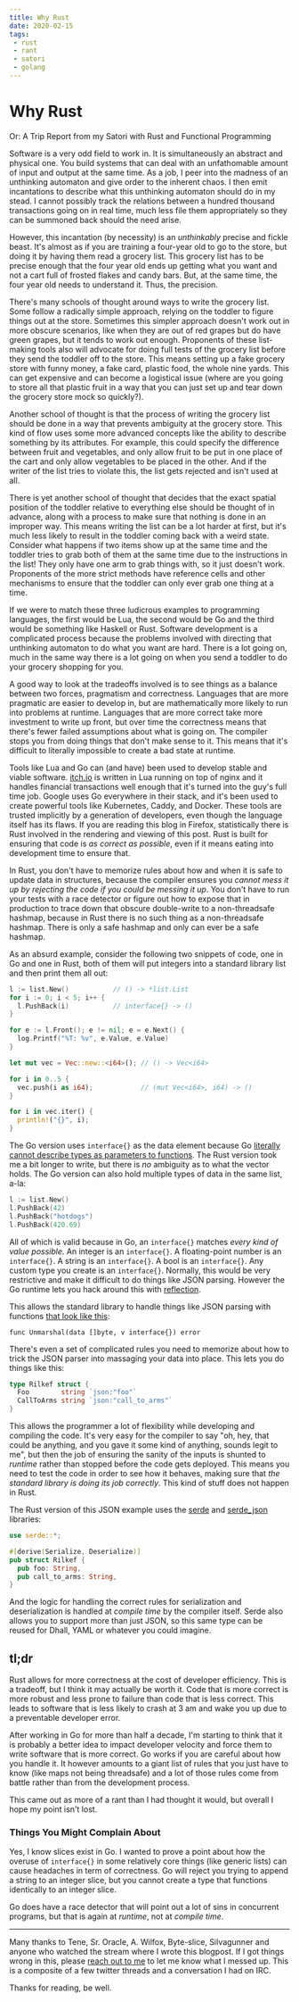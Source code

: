 ```yaml
---
title: Why Rust
date: 2020-02-15
tags:
 - rust
 - rant
 - satori
 - golang
---
```


# Why Rust

Or: A Trip Report from my Satori with Rust and Functional Programming

Software is a very odd field to work in. It is simultaneously an abstract and
physical one. You build systems that can deal with an unfathomable amount of
input and output at the same time. As a job, I peer into the madness of an
unthinking automaton and give order to the inherent chaos. I then emit
incantations to describe what this unthinking automaton should do in my stead. I
cannot possibly track the relations between a hundred thousand transactions
going on in real time, much less file them appropriately so they can be summoned
back should the need arise.

However, this incantation (by necessity) is an _unthinkably_ precise and fickle
beast. It's almost as if you are training a four-year old to go to the store,
but doing it by having them read a grocery list. This grocery list has to be
precise enough that the four year old ends up getting what you want and not a
cart full of frosted flakes and candy bars. But, at the same time, the four year
old needs to understand it. Thus, the precision.

There's many schools of thought around ways to write the grocery list. Some
follow a radically simple approach, relying on the toddler to figure things out
at the store. Sometimes this simpler approach doesn't work out in more obscure
scenarios, like when they are out of red grapes but do have green grapes, but it
tends to work out enough. Proponents of these list-making tools also will
advocate for doing full tests of the grocery list before they send the toddler
off to the store. This means setting up a fake grocery store with funny money, a
fake card, plastic food, the whole nine yards. This can get expensive and can
become a logistical issue (where are you going to store all that plastic fruit
in a way that you can just set up and tear down the grocery store mock so
quickly?).

Another school of thought is that the process of writing the grocery list should
be done in a way that prevents ambiguity at the grocery store. This kind of flow
uses some more advanced concepts like the ability to describe something by its
attributes. For example, this could specify the difference between fruit and
vegetables, and only allow fruit to be put in one place of the cart and only
allow vegetables to be placed in the other. And if the writer of the list tries
to violate this, the list gets rejected and isn't used at all.

There is yet another school of thought that decides that the exact spatial
position of the toddler relative to everything else should be thought of in
advance, along with a process to make sure that nothing is done in an improper
way. This means writing the list can be a lot harder at first, but it's much
less likely to result in the toddler coming back with a weird state. Consider
what happens if two items show up at the same time and the toddler tries to grab
both of them at the same time due to the instructions in the list! They only
have one arm to grab things with, so it just doesn't work. Proponents of the
more strict methods have reference cells and other mechanisms to ensure that the
toddler can only ever grab one thing at a time.

If we were to match these three ludicrous examples to programming languages, the
first would be Lua, the second would be Go and the third would be something like
Haskell or Rust. Software development is a complicated process because the
problems involved with directing that unthinking automaton to do what you want
are hard. There is a lot going on, much in the same way there is a lot going on
when you send a toddler to do your grocery shopping for you.

A good way to look at the tradeoffs involved is to see things as a balance
between two forces, pragmatism and correctness. Languages that are more
pragmatic are easier to develop in, but are mathematically more likely to run
into problems at runtime. Languages that are more correct take more investment
to write up front, but over time the correctness means that there's fewer failed
assumptions about what is going on. The compiler stops you from doing things
that don't make sense to it. This means that it's difficult to literally
impossible to create a bad state at runtime.

Tools like Lua and Go can (and have) been used to develop stable and viable
software. [itch.io][itchio] is written in Lua running on top of nginx and it
handles financial transactions well enough that it's turned into the guy's full
time job. Google uses Go everywhere in their stack, and it's been used to create
powerful tools like Kubernetes, Caddy, and Docker. These tools are trusted
implicitly by a generation of developers, even though the language itself has
its flaws. If you are reading this blog in Firefox, statistically there is Rust
involved in the rendering and viewing of this post. Rust is built for ensuring
that code is _as correct as possible_, even if it means eating into development
time to ensure that. 

[itchio]: https://itch.io

In Rust, you don't have to memorize rules about how and when it is safe to
update data in structures, because the compiler ensures you _cannot mess it up
by rejecting the code if you could be messing it up_. You don't have to run your
tests with a race detector or figure out how to expose that in production to
trace down that obscure double-write to a non-threadsafe hashmap, because in
Rust there is no such thing as a non-threadsafe hashmap. There is only a safe
hashmap and only can ever be a safe hashmap.

As an absurd example, consider the following two snippets of code, one in Go and
one in Rust, both of them will put integers into a standard library list and
then print them all out:

```go
l := list.New()           // () -> *list.List
for i := 0; i < 5; i++ {
  l.PushBack(i)           // interface{} -> ()
}

for e := l.Front(); e != nil; e = e.Next() {
  log.Printf("%T: %v", e.Value, e.Value)
}
```

```rust
let mut vec = Vec::new::<i64>(); // () -> Vec<i64>

for i in 0..5 {
  vec.push(i as i64);            // (mut Vec<i64>, i64) -> ()
}

for i in vec.iter() {
  println!("{}", i);
}
```

The Go version uses `interface{}` as the data element because Go [literally
cannot describe types as parameters to functions][gonerics]. The Rust version
took me a bit longer to write, but there is _no_ ambiguity as to what the vector
holds. The Go version can also hold multiple types of data in the same list,
a-la:

[gonerics]: https://golang.org/doc/faq#generics

```go
l := list.New()
l.PushBack(42)
l.PushBack("hotdogs")
l.PushBack(420.69)
```

All of which is valid because in Go, an `interface{}` matches _every kind of
value possible_. An integer is an `interface{}`. A floating-point number is an
`interface{}`. A string is an `interface{}`. A bool is an `interface{}`. Any
custom type you create is an `interface{}`. Normally, this would be very
restrictive and make it difficult to do things like JSON parsing. However the Go
runtime lets you hack around this with [reflection][wtfisreflection].

[wtfisreflection]: https://golangbot.com/reflection/

This allows the standard library to handle things like JSON parsing with
functions [that look like this](https://godoc.org/encoding/json#Unmarshal):

```
func Unmarshal(data []byte, v interface{}) error
```

There's even a set of complicated rules you need to memorize about how to trick
the JSON parser into massaging your data into place. This lets you do things
like this:

```go
type Rilkef struct {
  Foo        string `json:"foo"`
  CallToArms string `json:"call_to_arms"`
}
```

This allows the programmer a lot of flexibility while developing and compiling
the code. It's very easy for the compiler to say "oh, hey, that could be
anything, and you gave it some kind of anything, sounds legit to me", but then
the job of ensuring the sanity of the inputs is shunted to _runtime_ rather than
stopped before the code gets deployed. This means you need to test the code in
order to see how it behaves, making sure that _the standard library is doing its
job correctly_. This kind of stuff does not happen in Rust.

The Rust version of this JSON example uses the [serde][serde] and
[serde_json][serdejson] libraries:

[serde]: https://serde.rs
[serdejson]: https://serde.rs/json.html

```rust
use serde::*;

#[derive(Serialize, Deserialize)]
pub struct Rilkef {
  pub foo: String,
  pub call_to_arms: String,
}
```

And the logic for handling the correct rules for serialization and
deserialization is handled at _compile time_ by the compiler itself. Serde also
allows you to support more than just JSON, so this same type can be reused for
Dhall, YAML or whatever you could imagine.

## tl;dr

Rust allows for more correctness at the cost of developer efficiency. This is a
tradeoff, but I think it may actually be worth it. Code that is more correct is
more robust and less prone to failure than code that is less correct. This leads
to software that is less likely to crash at 3 am and wake you up due to a
preventable developer error.

After working in Go for more than half a decade, I'm starting to think that it
is probably a better idea to impact developer velocity and force them to write
software that is more correct. Go works if you are careful about how you handle
it. It however amounts to a giant list of rules that you just have to know (like
maps not being threadsafe) and a lot of those rules come from battle rather than
from the development process.

This came out as more of a rant than I had thought it would, but overall I hope
my point isn't lost.

### Things You Might Complain About

Yes, I know slices exist in Go. I wanted to prove a point about how the overuse
of `interface{}` in some relatively core things (like generic lists) can cause
headaches in term of correctness. Go will reject you trying to append a string
to an integer slice, but you cannot create a type that functions identically to
an integer slice.

Go does have a race detector that will point out a lot of sins in concurrent
programs, but that is again at _runtime_, not at _compile time_.

---

Many thanks to Tene, Sr. Oracle, A. Wilfox, Byte-slice, SiIvagunner and anyone
who watched the stream where I wrote this blogpost. If I got things wrong in
this, please [reach out to me](/contact) to let me know what I messed up. This
is a composite of a few twitter threads and a conversation I had on IRC.

Thanks for reading, be well.
